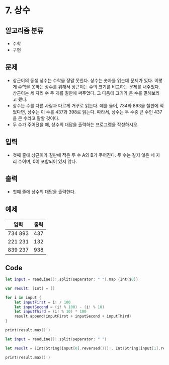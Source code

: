 # 7. 상수
## 알고리즘 분류
*  수학
*  구현

## 문제
* 상근이의 동생 상수는 수학을 정말 못한다. 상수는 숫자를 읽는데 문제가 있다. 이렇게 수학을 못하는 상수를 위해서 상근이는 수의 크기를 비교하는 문제를 내주었다. 상근이는 세 자리 수 두 개를 칠판에 써주었다. 그 다음에 크기가 큰 수를 말해보라고 했다.
* 상수는 수를 다른 사람과 다르게 거꾸로 읽는다. 예를 들어, 734와 893을 칠판에 적었다면, 상수는 이 수를 437과 398로 읽는다. 따라서, 상수는 두 수중 큰 수인 437을 큰 수라고 말할 것이다.
* 두 수가 주어졌을 때, 상수의 대답을 출력하는 프로그램을 작성하시오.

## 입력
* 첫째 줄에 상근이가 칠판에 적은 두 수 A와 B가 주어진다. 두 수는 같지 않은 세 자리 수이며, 0이 포함되어 있지 않다.

## 출력
* 첫째 줄에 상수의 대답을 출력한다.

## 예제
|입력|출력|
|:---:|:---:|
|734 893|437|
|221 231|132|
|839 237|938|
 
## Code
```swift
let input = readLine()!.split(separator: " ").map {Int($0)}

var result: [Int] = []

for i in input {
    let inputFirst = i! / 100
    let inputSecond = (i! % 100) - (i! % 10)
    let inputThird = (i! % 10) * 100
    result.append(inputFirst + inputSecond + inputThird)
}

print(result.max()!)
```
```swift
let input = readLine()!.split(separator: " ")

let result = [Int(String(input[0].reversed()))!, Int(String(input[1].reversed()))!]

print(result.max()!)
```